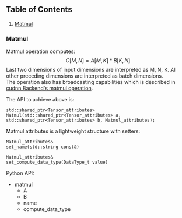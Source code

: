 ## Table of Contents
1. [Matmul](#Matmul)

### Matmul
Matmul operation computes:
$$ C[M, N] = A[M, K] * B[K, N] $$
Last two dimensions of input dimensions are interpreted as M, N, K. All other preceding dimensions are interpreted as batch dimensions.  
The operation also has broadcasting capabilities which is described in [cudnn Backend's matmul operation](https://docs.nvidia.com/deeplearning/cudnn/api/index.html#CUDNN_BACKEND_OPERATION_MATMUL_DESCRIPTOR).

The API to achieve above is:  
```
std::shared_ptr<Tensor_attributes>
Matmul(std::shared_ptr<Tensor_attributes> a, std::shared_ptr<Tensor_attributes> b, Matmul_attributes);
```

Matmul attributes is a lightweight structure with setters:  
```
Matmul_attributes&
set_name(std::string const&)

Matmul_attributes&
set_compute_data_type(DataType_t value)
```

Python API: 
- matmul
    - A
    - B
    - name
    - compute_data_type
